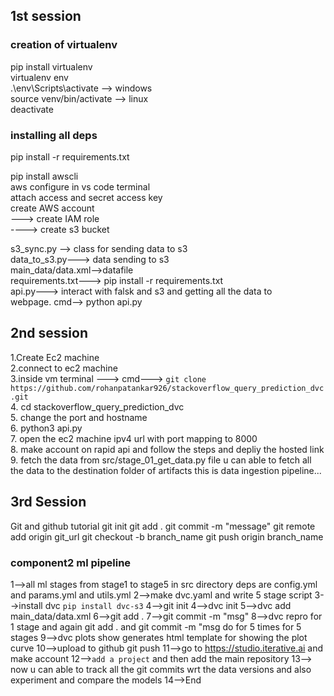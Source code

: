 

## 1st session
### creation of virtualenv<br>
pip install virtualenv<br>
virtualenv env <br>
.\env\Scripts\activate --> windows<br>
source venv/bin/activate --> linux<br>
deactivate<br>

### installing all deps<br>
pip install -r requirements.txt<br>


pip install awscli<br>
aws configure in vs code terminal <br>
attach access and secret access key<br>
create AWS account<br>
---> create IAM role<br>
----> create s3 bucket<br>

s3_sync.py --> class for sending data to s3<br>
data_to_s3.py---> data sending to s3<br>
main_data/data.xml-->datafile<br>
requirements.txt---> pip install -r requirements.txt<br>
api.py---> interact with falsk and s3 and getting all the data to<br> webpage.  cmd--> python api.py<br>



## 2nd session

1.Create Ec2 machine <br>
2.connect to ec2 machine<br>
3.inside vm terminal ---> cmd---> `git clone https://github.com/rohanpatankar926/stackoverflow_query_prediction_dvc.git`<br>
4. cd stackoverflow_query_prediction_dvc<br>
5. change the port and hostname<br>
6. python3 api.py<br>
7. open the ec2 machine ipv4 url with port mapping to 8000<br>
8. make account on rapid api and follow the steps and depliy the hosted link <br>
9. fetch the data from src/stage_01_get_data.py file u can able to fetch all the data to the destination folder of artifacts this is data ingestion pipeline...

## 3rd Session

Git and github tutorial
git init
git add .
git commit -m "message"
git remote add origin git_url 
git checkout -b branch_name
git push origin branch_name

### component2 ml pipeline
1-->all ml stages from stage1 to stage5 in src directory deps are config.yml and params.yml and utils.yml
2-->make dvc.yaml and write 5 stage script
3-->install dvc `pip install dvc-s3`
4-->git init
4-->dvc init 
5-->dvc add main_data/data.xml
6-->git add .
7-->git commit -m "msg"
8-->dvc repro for 1 stage and again git add . and git commit -m "msg do for  5 times for 5 stages
9-->dvc plots show generates html template for showing the plot curve
10-->upload to github git push
11-->go to https://studio.iterative.ai and make account
12-->`add a project` and then add the main repository
13--> now u can able to track all the git commits wrt the data versions and also experiment and compare the models
14-->End 


